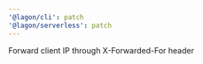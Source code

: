 ```yaml
---
'@lagon/cli': patch
'@lagon/serverless': patch
---
```


Forward client IP through X-Forwarded-For header
